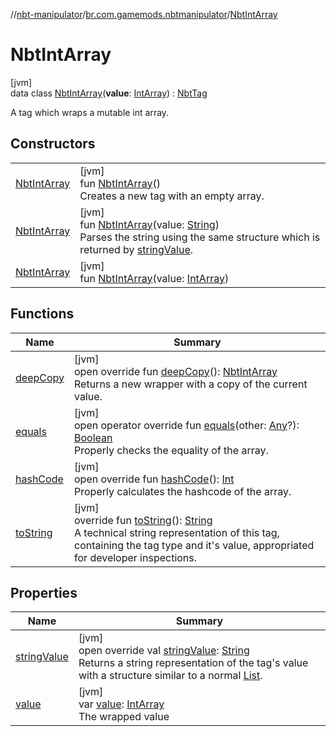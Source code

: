 //[nbt-manipulator](../../../index.md)/[br.com.gamemods.nbtmanipulator](../index.md)/[NbtIntArray](index.md)

# NbtIntArray

[jvm]\
data class [NbtIntArray](index.md)(**value**: [IntArray](https://kotlinlang.org/api/latest/jvm/stdlib/kotlin/-int-array/index.html)) : [NbtTag](../-nbt-tag/index.md)

A tag which wraps a mutable int array.

## Constructors

| | |
|---|---|
| [NbtIntArray](-nbt-int-array.md) | [jvm]<br>fun [NbtIntArray](-nbt-int-array.md)()<br>Creates a new tag with an empty array. |
| [NbtIntArray](-nbt-int-array.md) | [jvm]<br>fun [NbtIntArray](-nbt-int-array.md)(value: [String](https://kotlinlang.org/api/latest/jvm/stdlib/kotlin/-string/index.html))<br>Parses the string using the same structure which is returned by [stringValue](string-value.md). |
| [NbtIntArray](-nbt-int-array.md) | [jvm]<br>fun [NbtIntArray](-nbt-int-array.md)(value: [IntArray](https://kotlinlang.org/api/latest/jvm/stdlib/kotlin/-int-array/index.html)) |

## Functions

| Name | Summary |
|---|---|
| [deepCopy](deep-copy.md) | [jvm]<br>open override fun [deepCopy](deep-copy.md)(): [NbtIntArray](index.md)<br>Returns a new wrapper with a copy of the current value. |
| [equals](equals.md) | [jvm]<br>open operator override fun [equals](equals.md)(other: [Any](https://kotlinlang.org/api/latest/jvm/stdlib/kotlin/-any/index.html)?): [Boolean](https://kotlinlang.org/api/latest/jvm/stdlib/kotlin/-boolean/index.html)<br>Properly checks the equality of the array. |
| [hashCode](hash-code.md) | [jvm]<br>open override fun [hashCode](hash-code.md)(): [Int](https://kotlinlang.org/api/latest/jvm/stdlib/kotlin/-int/index.html)<br>Properly calculates the hashcode of the array. |
| [toString](../-nbt-tag/to-string.md) | [jvm]<br>override fun [toString](../-nbt-tag/to-string.md)(): [String](https://kotlinlang.org/api/latest/jvm/stdlib/kotlin/-string/index.html)<br>A technical string representation of this tag, containing the tag type and it's value, appropriated for developer inspections. |

## Properties

| Name | Summary |
|---|---|
| [stringValue](string-value.md) | [jvm]<br>open override val [stringValue](string-value.md): [String](https://kotlinlang.org/api/latest/jvm/stdlib/kotlin/-string/index.html)<br>Returns a string representation of the tag's value with a structure similar to a normal [List](https://kotlinlang.org/api/latest/jvm/stdlib/kotlin.collections/-list/index.html). |
| [value](value.md) | [jvm]<br>var [value](value.md): [IntArray](https://kotlinlang.org/api/latest/jvm/stdlib/kotlin/-int-array/index.html)<br>The wrapped value |
